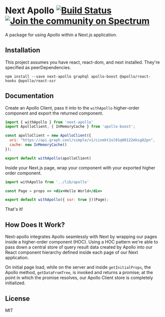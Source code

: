 # Next Apollo [![Build Status](https://travis-ci.org/adamsoffer/next-apollo.svg?branch=master)](https://travis-ci.org/adamsoffer/next-apollo) [![Join the community on Spectrum](https://withspectrum.github.io/badge/badge.svg)](https://spectrum.chat/next-apollo)

A package for using Apollo within a Next.js application.

## Installation

This project assumes you have react, react-dom, and next installed. They're specified as peerDependencies.

```
npm install --save next-apollo graphql apollo-boost @apollo/react-hooks @apollo/react-ssr
```

## Documentation

Create an Apollo Client, pass it into to the `withApollo` higher-order component and export the returned component.

```jsx
import { withApollo } from 'next-apollo'
import ApolloClient, { InMemoryCache } from 'apollo-boost';

const apolloClient = new ApolloClient({
  uri: "https://api.graph.cool/simple/v1/cixmkt2ul01q00122mksg82pn",
  cache: new InMemoryCache()
});

export default withApollo(apolloClient)
```

Inside your Next.js page, wrap your component with your exported higher order component.

```jsx
import withApollo from '../lib/apollo'

const Page = props => <div>Hello World</div>

export default withApollo({ ssr: true })(Page);
```

That's it!

## How Does It Work?

Next-apollo integrates Apollo seamlessly with Next by wrapping our pages inside a higher-order component (HOC). Using a HOC pattern we're able to pass down a central store of query result data created by Apollo into our React component hierarchy defined inside each page of our Next application.

On initial page load, while on the server and inside `getInitialProps`, the Apollo method, `getDataFromTree`, is invoked and returns a promise; at the point in which the promise resolves, our Apollo Client store is completely initialized.

## License

MIT
